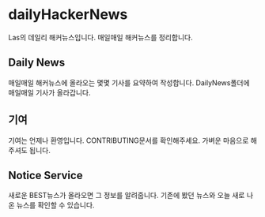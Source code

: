 # dailyHackerNews

Las의 데일리 해커뉴스입니다. 매일매일 해커뉴스를 정리합니다.

## Daily News

매일매일 해커뉴스에 올라오는 몇몇 기사를 요약하여 작성합니다. DailyNews폴더에 매일매일 기사가 올라갑니다.

## 기여

기여는 언제나 환영입니다. CONTRIBUTING문서를 확인해주세요. 가벼운 마음으로 해주셔도 됩니다.

## Notice Service

새로운 BEST뉴스가 올라오면 그 정보를 알려줍니다. 기존에 봤던 뉴스와 오늘 새로 나온 뉴스를 확인할 수 있습니다.
